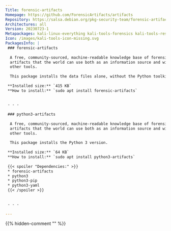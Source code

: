 ```yaml
---
Title: forensic-artifacts
Homepage: https://github.com/ForensicArtifacts/artifacts
Repository: https://salsa.debian.org/pkg-security-team/forensic-artifacts
Architectures: all
Version: 20230723-1
Metapackages: kali-linux-everything kali-tools-forensics kali-tools-respond 
Icon: /images/kali-tools-icon-missing.svg
PackagesInfo: |
 ### forensic-artifacts
 
  A free, community-sourced, machine-readable knowledge base of forensic
  artifacts that the world can use both as an information source and within
  other tools.
   
  This package installs the data files alone, without the Python toolkit.
 
 **Installed size:** `415 KB`  
 **How to install:** `sudo apt install forensic-artifacts`  
 
 
 - - -
 
 ### python3-artifacts
 
  A free, community-sourced, machine-readable knowledge base of forensic
  artifacts that the world can use both as an information source and within
  other tools.
   
  This package installs the Python 3 version.
 
 **Installed size:** `64 KB`  
 **How to install:** `sudo apt install python3-artifacts`  
 
 {{< spoiler "Dependencies:" >}}
 * forensic-artifacts 
 * python3
 * python3-pip
 * python3-yaml
 {{< /spoiler >}}
 
 
 - - -
 
---
```

{{% hidden-comment "<!--Do not edit anything above this line-->" %}}
